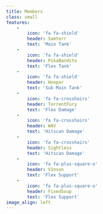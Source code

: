 ```yaml
---
title: Members
class: small
features:
    -
        icon: 'fa fa-shield'
        header: Samterr
        text: 'Main Tank'
    -
        icon: 'fa fa-shield'
        header: PikaBandito
        text: 'Flex Tank'
    -
        icon: 'fa fa-shield'
        header: Hooper
        text: 'Sub Main Tank'
    -
        icon: 'fa fa-crosshairs'
        header: TorrentFury
        text: 'Flex Damage'
    -
        icon: 'fa fa-crosshairs'
        header: WAV
        text: 'Hitscan Damage'
	-
        icon: 'fa fa-crosshairs'
        header: Sightless
        text: 'Hitscan Damage'
    -
        icon: 'fa fa-plus-square-o'
        header: V1nson
        text: 'Flex Support'
    -
        icon: 'fa fa-plus-square-o'
        header: FixedSoup
        text: 'Flex Support'
image_align: left
---
```


  